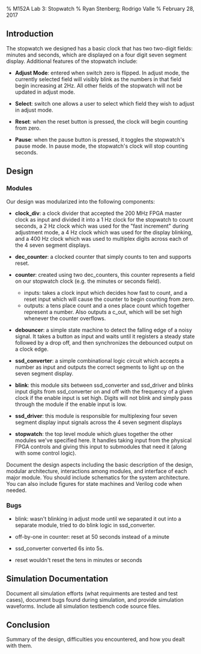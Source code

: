 % M152A Lab 3: Stopwatch
% Ryan Stenberg; Rodrigo Valle
% February 28, 2017


## Introduction
The stopwatch we designed has a basic clock that has two two-digit fields:
minutes and seconds, which are displayed on a four digit seven segment display.
Additional features of the stopwatch include:

  - **Adjust Mode**: entered when switch zero is flipped. In adjust mode, the
    currently selected field will visibly blink as the numbers in that field
    begin increasing at 2Hz. All other fields of the stopwatch will not be
    updated in adjust mode.

  - **Select**: switch one allows a user to select which field they wish to
    adjust in adjust mode. 

  - **Reset**: when the reset button is pressed, the clock will begin counting
    from zero.

  - **Pause**: when the pause button is pressed, it toggles the stopwatch's
    pause mode. In pause mode, the stopwatch's clock will stop counting seconds.


## Design

### Modules
Our design was modularized into the following components:

  - **clock_div**: a clock divider that accepted the 200 MHz FPGA master clock
    as input and divided it into a 1 Hz clock for the stopwatch to count
    seconds, a 2 Hz clock which was used for the "fast increment" during
    adjustment mode, a 4 Hz clock which was used for the display blinking, and
    a 400 Hz clock which was used to multiplex digits across each of the 4
    seven segment displays.

  - **dec_counter**: a clocked counter that simply counts to ten and supports
    reset.

  - **counter**: created using two dec_counters, this counter represents a
    field on our stopwatch clock (e.g. the minutes or seconds field).
      - inputs: takes a clock input which decides how fast to count, and a
        reset input which will cause the counter to begin counting from zero.
      - outputs: a tens place count and a ones place count which together
        represent a number. Also outputs a c_out, which will be set high
        whenever the counter overflows.

  - **debouncer**: a simple state machine to detect the falling edge of a noisy
    signal. It takes a button as input and waits until it registers a steady
    state followed by a drop off, and then synchronizes the debounced output on
    a clock edge.

  - **ssd_converter**: a simple combinational logic circuit which accepts
    a number as input and outputs the correct segments to light up on the seven
    segment display.

  - **blink**: this module sits between ssd_converter and ssd_driver and blinks
    input digits from ssd_converter on and off with the frequency of a given clock
    if the enable input is set high. Digits will not blink and simply pass through
    the module if the enable input is low.

  - **ssd_driver**: this module is responsible for multiplexing four seven
    segment display input signals across the 4 seven segment displays

  - **stopwatch**: the top level module which glues together the other modules
    we've specified here. It handles taking input from the physical FPGA controls
    and giving this input to submodules that need it (along with some control
    logic).


Document the design aspects including the basic description of the design,
modular architecture, interactions among modules, and interface of each major
module. You should include schematics for the system architecture. You can also
include figures for state machines and Verilog code when needed.

### Bugs
  - blink: wasn't blinking in adjust mode until we separated it out into a
    separate module, tried to do blink logic in ssd_converter.

  - off-by-one in counter: reset at 50 seconds instead of a minute

  - ssd_converter converted 6s into 5s.

  - reset wouldn't reset the tens in minutes or seconds


## Simulation Documentation
Document all simulation efforts (what requirments are tested and test cases),
document bugs found during simulation, and provide simulation waveforms.
Include all simulation testbench code source files.


## Conclusion
Summary of the design, difficulties you encountered, and how you dealt with
them.


<!-- for ryan:
 - draw the debouncer state machine
 - draw the modular architecture
-->
